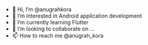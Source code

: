 - 👋 Hi, I’m @anugrahkora
- 👀 I’m interested in Android application development
- 🌱 I’m currently learning Flutter
- 💞️ I’m looking to collaborate on ...
- 📫 How to reach me @anugrah_kora 

<!---
anugrahkora/anugrahkora is a ✨ special ✨ repository because its `README.md` (this file) appears on your GitHub profile.
You can click the Preview link to take a look at your changes.
--->
